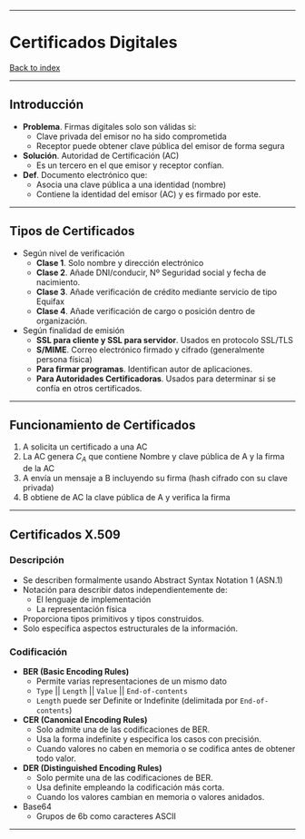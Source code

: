 
---
# Certificados Digitales

[Back to index](../README.md)

---

## Introducción
- **Problema**. Firmas digitales solo son válidas si:
	- Clave privada del emisor no ha sido comprometida
	- Receptor puede obtener clave pública del emisor de forma segura
- **Solución**. Autoridad de Certificación (AC)
	- Es un tercero en el que emisor y receptor confían.
- **Def**. Documento electrónico que:
	- Asocia una clave pública a una identidad (nombre)
	- Contiene la identidad del emisor (AC) y es firmado por este.
---
## Tipos de Certificados
- Según nivel de verificación
	- **Clase 1**. Solo nombre y dirección electrónico
	- **Clase 2**. Añade DNI/conducir, Nº Seguridad social y fecha de nacimiento.
	- **Clase 3**. Añade verificación de crédito mediante servicio de tipo Equifax
	- **Clase 4**. Añade verificación de cargo o posición dentro de organización.
- Según finalidad de emisión
	- **SSL para cliente y SSL para servidor**. Usados en protocolo SSL/TLS
	- **S/MIME**. Correo electrónico firmado y cifrado (generalmente persona física)
	- **Para firmar programas**. Identifican autor de aplicaciones.
	- **Para Autoridades Certificadoras**. Usados para determinar si se confía en otros certificados.
---
## Funcionamiento de Certificados
1. A solicita un certificado a una AC
2. La AC genera $C_A$ que contiene Nombre y clave pública de A y la firma de la AC
3. A envía un mensaje a B incluyendo su firma (hash cifrado con su clave privada)
4. B obtiene de AC la clave pública de A y verifica la firma
---
## Certificados X.509
### Descripción
- Se describen formalmente usando Abstract Syntax Notation 1 (ASN.1)
- Notación para describir datos independientemente de:
	- El lenguaje de implementación
	- La representación física
- Proporciona tipos primitivos y tipos construidos.
- Solo especifica aspectos estructurales de la información.
### Codificación
- **BER (Basic Encoding Rules)**
	- Permite varias representaciones de un mismo dato
	- `Type` || `Length` || `Value` || `End-of-contents`
	- `Length` puede ser Definite or Indefinite (delimitada por `End-of-contents`)
- **CER (Canonical Encoding Rules)**
	- Solo admite una de las codificaciones de BER.
	- Usa la forma indefinite y especifica los casos con precisión.
	- Cuando valores no caben en memoria o se codifica antes de obtener todo valor.
- **DER (Distinguished Encoding Rules)**
	- Solo permite una de las codificaciones de BER.
	- Usa definite empleando la codificación más corta.
	- Cuando los valores cambian en memoria o valores anidados.
- Base64
	- Grupos de 6b como caracteres ASCII 
---
